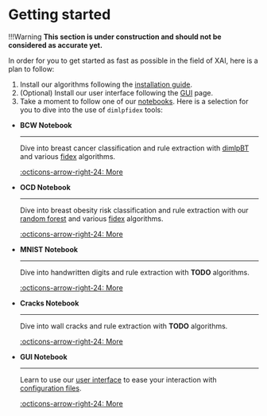 # Getting started

!!!Warning
    **This section is under construction and should not be considered as accurate yet.**

In order for you to get started as fast as possible in the field of XAI, here is a plan to follow:

1. Install our algorithms following the [installation guide](installation-guide.md).
2. (Optional) Install our user interface following the [GUI](gui.md) page.
3. Take a moment to follow one of our [notebooks](). Here is a selection for you to dive into the use of `dimlpfidex` tools:

<div class="grid cards" markdown>

-   **BCW Notebook**

    ---

    Dive into breast cancer classification and rule extraction with [dimlpBT](algorithms/dimlp/dimlpbt.md) and various [fidex](algorithms/fidex/overview.md) algorithms.

    [:octicons-arrow-right-24: More](#TODO)

-   **OCD Notebook**

    ---

    Dive into breast obesity risk classification and rule extraction with our [random forest](algorithms/training-methods/randforeststrn.md) and various [fidex](algorithms/fidex/overview.md) algorithms.

    [:octicons-arrow-right-24: More](#TODO)

-   **MNIST Notebook**

    ---

    Dive into handwritten digits and rule extraction with **TODO** algorithms.

    [:octicons-arrow-right-24: More](#TODO)

-   **Cracks Notebook**

    ---

    Dive into wall cracks and rule extraction with **TODO** algorithms.

    [:octicons-arrow-right-24: More](#TODO)

-   **GUI Notebook**

    ---

    Learn to use our [user interface](gui.md) to ease your interaction with [configuration files](file-formats/json-configuration-files.md).

    [:octicons-arrow-right-24: More](#TODO)

</div>